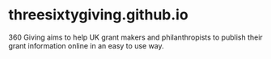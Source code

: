 # threesixtygiving.github.io
360 Giving aims to help UK grant makers and philanthropists to publish their grant information online in an easy to use way.
